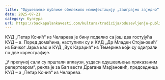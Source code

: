 ```yaml
---
title: "Одушевљење публике обележило манифестацију „Заиграјмо заједно“ у Челареву"
date: 2025-07-21
category: Култура
url: https://backapalankavesti.com/kultura/tradicija/odusevljenje-publike-obelezilo-manifestaciju-zaigrajmo-zajedno-u-celarevu/
---
```


КУД „Петар Кочић“ из Челарева је бину поделио са још два гостујућа КУД – а. Поред домаћина, наступили су и КУД „Др Младен Стојановић“ из Бачког Јарка као и КУД „Вук Караџић“ из Темерина који су одиграли по две кореографије.

„У препуној сали су прштали аплаузи, уздаси одушевљења приказаним репертоаром“, рекла је за Бап вести Драгана Марјановић, председница КУД – а „Петар Кочић“ из Челарева.
